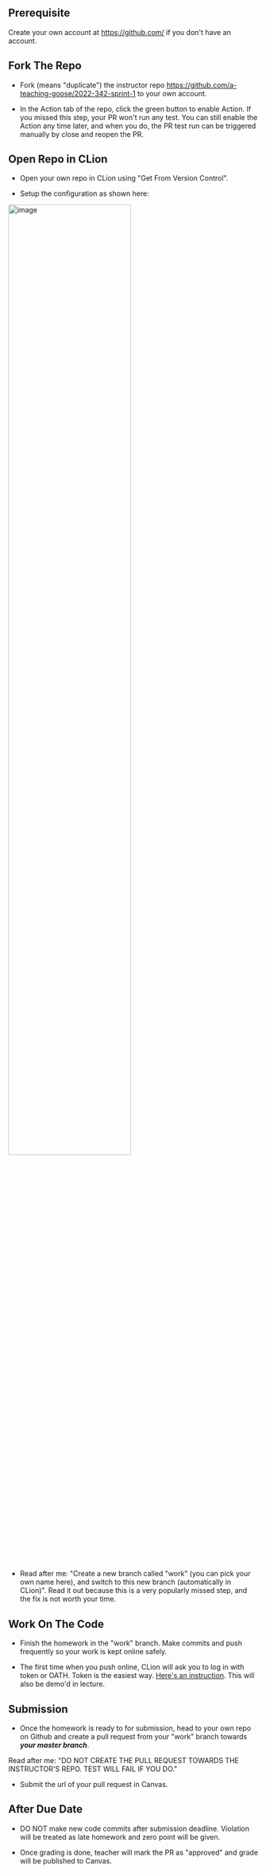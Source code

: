 ## Prerequisite  

Create your own account at https://github.com/ if you don't have an account.

## Fork The Repo

- Fork (means "duplicate") the instructor repo https://github.com/a-teaching-goose/2022-342-sprint-1 to your own account.

- In the Action tab of the repo, click the green button to enable Action. If you missed this step, your PR won't run any test. You can still enable the Action any time later, and when you do, the PR test run can be triggered manually by close and reopen the PR.


## Open Repo in CLion

- Open your own repo in CLion using "Get From Version Control".

- Setup the configuration as shown here:

<img width="70%" alt="image" src="https://user-images.githubusercontent.com/68986408/159604676-abaf5e56-6e5a-4c9f-afcd-a569ada22a82.png">

- Read after me: "Create a new branch called "work" (you can pick your own name here), and switch to this new branch (automatically in CLion)".
Read it out because this is a very popularly missed step, and the fix is not worth your time.

## Work On The Code

- Finish the homework in the "work" branch. Make commits and push frequently so your work is kept online safely. 

- The first time when you push online, CLion will ask you to log in with token or OATH. Token is the easiest way. [Here's an instruction](https://docs.github.com/en/free-pro-team@latest/github/authenticating-to-github/creating-a-personal-access-token). This will also be demo'd in lecture.

## Submission

- Once the homework is ready to for submission, head to your own repo on Github and create a pull request from your "work" branch towards ***your master branch***. 

Read after me: "DO NOT CREATE THE PULL REQUEST TOWARDS THE INSTRUCTOR'S REPO. TEST WILL FAIL IF YOU DO."

- Submit the url of your pull request in Canvas.

## After Due Date

- DO NOT make new code commits after submission deadline. Violation will be treated as late homework and zero point will be given.

- Once grading is done, teacher will mark the PR as "approved" and grade will be published to Canvas.
